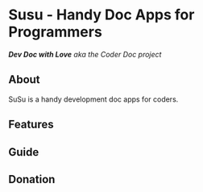 # Susu - Handy Doc Apps for Programmers #
*__Dev Doc with Love__*
*aka the Coder Doc project*

About
-----
SuSu is a handy development doc apps for coders.

Features
--------


Guide
-----


Donation
--------

